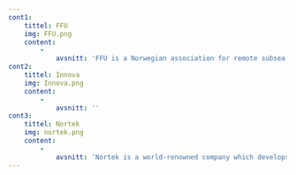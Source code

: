 ```yaml
---
cont1: 
    tittel: FFU
    img: FFU.png
    content:
        - 
            avsnitt: 'FFU is a Norwegian association for remote subsea technology which gathers everyone with an interest within this domain. The members of the association include numerous companies, institutions, students and also individuals interested in remote subsea technology. FFU has also an increased focus on sharing new technology with its members through the annual FFU seminar, in addition to the magazine “DYP”.'
cont2:
    tittel: Innova
    img: Innova.png
    content:
        - 
            avsnitt: ''
cont3:
    tittel: Nortek
    img: nortek.png
    content:
        -
            avsnitt: 'Nortek is a world-renowned company which develops technology and scientific instruments for measuring waves, current, turbulence and last but not least underwater navigation. We are grateful to be using Nortek’s DVL 1000 on our AUV, which is one of the world’s smallest commercially available Doppler Velocity Log. The DVL has been essential in the development of our AUV, Manta’s navigation system.'
---
```


